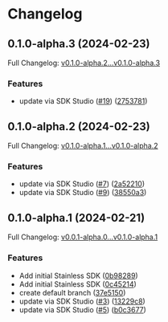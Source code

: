 # Changelog

## 0.1.0-alpha.3 (2024-02-23)

Full Changelog: [v0.1.0-alpha.2...v0.1.0-alpha.3](https://github.com/meorphis-test/test-repo-4/compare/v0.1.0-alpha.2...v0.1.0-alpha.3)

### Features

* update via SDK Studio ([#19](https://github.com/meorphis-test/test-repo-4/issues/19)) ([2753781](https://github.com/meorphis-test/test-repo-4/commit/2753781f750390657a48b193897833e2740a5263))

## 0.1.0-alpha.2 (2024-02-23)

Full Changelog: [v0.1.0-alpha.1...v0.1.0-alpha.2](https://github.com/meorphis-test/test-repo-4/compare/v0.1.0-alpha.1...v0.1.0-alpha.2)

### Features

* update via SDK Studio ([#7](https://github.com/meorphis-test/test-repo-4/issues/7)) ([2a52210](https://github.com/meorphis-test/test-repo-4/commit/2a522102738609be0083942ca5b7308e699f7ba3))
* update via SDK Studio ([#9](https://github.com/meorphis-test/test-repo-4/issues/9)) ([38550a3](https://github.com/meorphis-test/test-repo-4/commit/38550a3ab2a75bb85d0e9c293cc580ae6509cc52))

## 0.1.0-alpha.1 (2024-02-21)

Full Changelog: [v0.0.1-alpha.0...v0.1.0-alpha.1](https://github.com/meorphis-test/test-repo-4/compare/v0.0.1-alpha.0...v0.1.0-alpha.1)

### Features

* Add initial Stainless SDK ([0b98289](https://github.com/meorphis-test/test-repo-4/commit/0b98289eda94f703f0752191734f8c462934404e))
* Add initial Stainless SDK ([0c45214](https://github.com/meorphis-test/test-repo-4/commit/0c452142e5aa4fc0d57cd28c826e766f771abe1b))
* create default branch ([37e5150](https://github.com/meorphis-test/test-repo-4/commit/37e5150fa7507ee15adc3e24b1770e6d71166299))
* update via SDK Studio ([#3](https://github.com/meorphis-test/test-repo-4/issues/3)) ([13229c8](https://github.com/meorphis-test/test-repo-4/commit/13229c82fe8baa32e99cf977e95d167261731037))
* update via SDK Studio ([#5](https://github.com/meorphis-test/test-repo-4/issues/5)) ([b0c3677](https://github.com/meorphis-test/test-repo-4/commit/b0c3677a638d6cb288af6ab845f1e1f1e8bdcee3))

